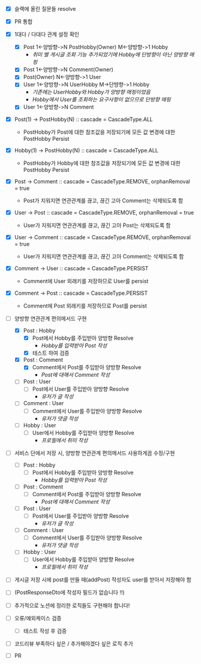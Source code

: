 - [x] 슬랙에 올린 질문들 resolve

- [x] PR 통합

- [x] 1대다 / 다대다 관계 설정 확인
  - [x] Post 1<-양방향->N PostHobby(Owner) M<-양방향->1 Hobby 
    - *취미 별 게시글 조회 기능 추가되었기에 Hobby에 단방향이 아닌 양방향 매핑*
  - [x] Post 1<-양방향->N Comment(Owner)
  - [x] Post(Owner) N<-양방향->1 User
  - [x] User 1<-양방향->N UserHobby M->단뱡향->1 Hobby
    - *기존에는 UserHobby와 Hobby가 양방향 매핑이었음* 
    - *Hobby에서 User를 조회하는 요구사항이 없으므로 단방향 매핑*
  - [x] User 1<-양방향->N Comment
  
- [x] Post(1) -> PostHobby(N) :: cascade = CascadeType.ALL
  - PostHobby가 Post에 대한 참조값을 저장되기에 모든 값 변경에 대한 PostHobby Persist
- [x] Hobby(1) -> PostHobby(N) :: cascade = CascadeType.ALL
  - PostHobby가 Hobby에 대한 참조값을 저장되기에 모든 값 변경에 대한 PostHobby Persist
- [x] Post -> Comment :: cascade = CascadeType.REMOVE, orphanRemoval = true
  - Post가 지워지면 연관관계를 끊고, 끊긴 고아 Comment는 삭제되도록 함
- [x] User -> Post :: cascade = CascadeType.REMOVE, orphanRemoval = true
  - User가 지워지면 연관관계를 끊고, 끊긴 고아 Post는 삭제되도록 함
- [x] User -> Comment :: cascade = CascadeType.REMOVE, orphanRemoval = true
  - User가 지워지면 연관관계를 끊고, 끊긴 고아 Comment는 삭제되도록 함
- [x] Comment -> User :: cascade = CascadeType.PERSIST
  - Comment에 User 외래키를 저장하므로 User를 persist
- [x] Comment -> Post :: cascade = CascadeType.PERSIST
  - Comment에 Post 외래키를 저장하므로 Post를 persist

- [ ] 양방향 연관관계 편의메서드 구현
  - [x] Post : Hobby
    - [x] Post에서 Hobby를 주입받아 양방향 Resolve
      - _Hobby를 입력받아 Post 작성_
    - [x] 테스트 하여 검증
  - [x] Post : Comment
    - [x] Comment에서 Post를 주입받아 양방향 Resolve
      - _Post에 대해서 Comment 작성_
  - [ ] Post : User
    - [ ] Post에서 User를 주입받아 양방향 Resolve
      - _유저가 글 작성_
  - [ ] Comment : User
    - [ ] Comment에서 User를 주입받아 양방향 Resolve
      - _유저가 댓글 작성_
  - [ ] Hobby : User
    - [ ] User에서 Hobby를 주입받아 양방향 Resolve 
      - _프로필에서 취미 작성_

- [ ] 서비스 단에서 저장 시, 양방향 연관관계 편의메서드 사용하게끔 수정/구현
  - [ ] Post : Hobby
    - [ ] Post에서 Hobby를 주입받아 양방향 Resolve
      - _Hobby를 입력받아 Post 작성_
  - [ ] Post : Comment
    - [ ] Comment에서 Post를 주입받아 양방향 Resolve
      - _Post에 대해서 Comment 작성_
  - [ ] Post : User
    - [ ] Post에서 User를 주입받아 양방향 Resolve
      - _유저가 글 작성_
  - [ ] Comment : User
    - [ ] Comment에서 User를 주입받아 양방향 Resolve
      - _유저가 댓글 작성_
  - [ ] Hobby : User
    - [ ] User에서 Hobby를 주입받아 양방향 Resolve
      - _프로필에서 취미 작성_
    
- [ ] 게시글 저장 시에 post를 만들 때(addPost) 작성자도 user를 받아서 저장해야 함

- [ ] (PostResponseDto에 작성자 필드가 없습니다 !!)
  
- [ ] 추가적으로 노션에 정리한 로직들도 구현해야 합니다!
 
- [ ] 오류/예외케이스 검증
    - [ ] 테스트 작성 후 검증

- [ ] 코드리뷰 부족하다 싶은 / 추가해야겠다 싶은 로직 추가

- [ ] PR